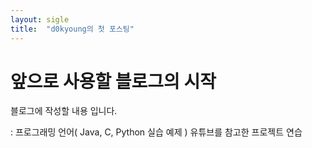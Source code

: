 ```yaml
---
layout: sigle
title:  "d0kyoung의 첫 포스팅"
---
```


# 앞으로 사용할 블로그의 시작

블로그에 작성할 내용 입니다.

: 프로그래밍 언어( Java, C, Python 실습 예제 )
  유튜브를 참고한 프로젝트 연습
